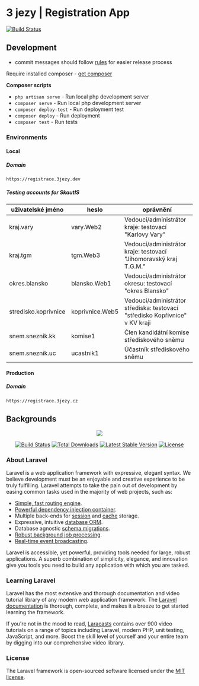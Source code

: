 # 3 jezy | Registration App

[![Build Status](https://travis-ci.org/literat/3jezy-registrace.svg?branch=master)](https://travis-ci.org/literat/3jezy-registrace)

## Development

* commit messages should follow [rules](docs/commit-messages.md) for easier release process

Require installed composer - [get composer](https://getcomposer.org/download/)

**Composer scripts**

* `php artisan serve` - Run local php development server
* `composer serve` - Run local php development server
* `composer deploy-test` - Run deployment test
* `composer deploy` - Run deployment
* `composer test` - Run tests

### Environments

#### Local

##### Domain

`https://registrace.3jezy.dev`

##### Testing accounts for SkautIS

uživatelské jméno    | heslo           | oprávnění
-------------------- | --------------- | -----------------------------------------------------------------------------
kraj.vary            | vary.Web2       | Vedoucí/administrátor kraje: testovací "Karlovy Vary"
kraj.tgm             | tgm.Web3        | Vedoucí/administrátor kraje: testovací "Jihomoravský kraj T.G.M."
okres.blansko        | blansko.Web1    | Vedoucí/administrátor okresu: testovací "okres Blansko"
stredisko.koprivnice | koprivnice.Web5 | Vedoucí/administrátor střediska: testovací "středisko Kopřivnice" v KV kraji
snem.sneznik.kk      | komise1         | Člen kandidátní komise střediskového sněmu
snem.sneznik.uc      | ucastnik1       | Účastník střediskového sněmu

#### Production

##### Domain

`https://registrace.3jezy.cz`

## Backgrounds

<p align="center"><img src="https://laravel.com/assets/img/components/logo-laravel.svg"></p>

<p align="center">
<a href="https://travis-ci.org/laravel/framework"><img src="https://travis-ci.org/laravel/framework.svg" alt="Build Status"></a>
<a href="https://packagist.org/packages/laravel/framework"><img src="https://poser.pugx.org/laravel/framework/d/total.svg" alt="Total Downloads"></a>
<a href="https://packagist.org/packages/laravel/framework"><img src="https://poser.pugx.org/laravel/framework/v/stable.svg" alt="Latest Stable Version"></a>
<a href="https://packagist.org/packages/laravel/framework"><img src="https://poser.pugx.org/laravel/framework/license.svg" alt="License"></a>
</p>

### About Laravel

Laravel is a web application framework with expressive, elegant syntax. We believe development must be an enjoyable and creative experience to be truly fulfilling. Laravel attempts to take the pain out of development by easing common tasks used in the majority of web projects, such as:

- [Simple, fast routing engine](https://laravel.com/docs/routing).
- [Powerful dependency injection container](https://laravel.com/docs/container).
- Multiple back-ends for [session](https://laravel.com/docs/session) and [cache](https://laravel.com/docs/cache) storage.
- Expressive, intuitive [database ORM](https://laravel.com/docs/eloquent).
- Database agnostic [schema migrations](https://laravel.com/docs/migrations).
- [Robust background job processing](https://laravel.com/docs/queues).
- [Real-time event broadcasting](https://laravel.com/docs/broadcasting).

Laravel is accessible, yet powerful, providing tools needed for large, robust applications. A superb combination of simplicity, elegance, and innovation give you tools you need to build any application with which you are tasked.

### Learning Laravel

Laravel has the most extensive and thorough documentation and video tutorial library of any modern web application framework. The [Laravel documentation](https://laravel.com/docs) is thorough, complete, and makes it a breeze to get started learning the framework.

If you're not in the mood to read, [Laracasts](https://laracasts.com) contains over 900 video tutorials on a range of topics including Laravel, modern PHP, unit testing, JavaScript, and more. Boost the skill level of yourself and your entire team by digging into our comprehensive video library.

### License

The Laravel framework is open-sourced software licensed under the [MIT license](http://opensource.org/licenses/MIT).
